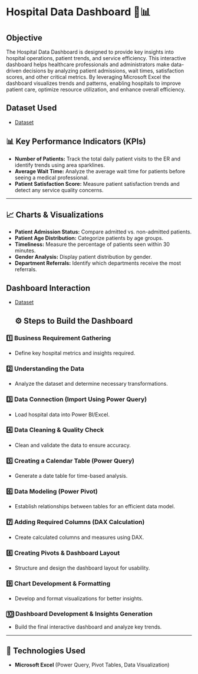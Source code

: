 # Hospital Data Dashboard 🏥📊
## Objective
The Hospital Data Dashboard is designed to provide key insights into hospital operations, patient trends, and service efficiency. This interactive dashboard helps healthcare professionals and administrators make data-driven decisions by analyzing patient admissions, wait times, satisfaction scores, and other critical metrics.
By leveraging Microsoft Excel the dashboard visualizes trends and patterns, enabling hospitals to improve patient care, optimize resource utilization, and enhance overall efficiency.

## Dataset Used
- <a href="https://github.com/Shashank2650/Data-Analysis-Dashboard/blob/main/Hospital%20Emergency%20Room%20Data.csv">Dataset</a>

## 📊 Key Performance Indicators (KPIs)
- **Number of Patients:** Track the total daily patient visits to the ER and identify trends using area sparklines.
- **Average Wait Time:** Analyze the average wait time for patients before seeing a medical professional.
- **Patient Satisfaction Score:** Measure patient satisfaction trends and detect any service quality concerns.

---

## 📈 Charts & Visualizations
- **Patient Admission Status:** Compare admitted vs. non-admitted patients.
- **Patient Age Distribution:** Categorize patients by age groups.
- **Timeliness:** Measure the percentage of patients seen within 30 minutes.
- **Gender Analysis:** Display patient distribution by gender.
- **Department Referrals:** Identify which departments receive the most referrals.

## Dashboard Interaction
- <a href="https://github.com/Shashank2650/Data-Analysis-Dashboard/blob/main/Hospital%20Emergency%20Room%20Data.csv">Dataset</a>

  ## ⚙️ Steps to Build the Dashboard

### **1️⃣ Business Requirement Gathering**
   - Define key hospital metrics and insights required.

### **2️⃣ Understanding the Data**
   - Analyze the dataset and determine necessary transformations.

### **3️⃣ Data Connection (Import Using Power Query)**
   - Load hospital data into Power BI/Excel.

### **4️⃣ Data Cleaning & Quality Check**
   - Clean and validate the data to ensure accuracy.

### **5️⃣ Creating a Calendar Table (Power Query)**
   - Generate a date table for time-based analysis.

### **6️⃣ Data Modeling (Power Pivot)**
   - Establish relationships between tables for an efficient data model.

### **7️⃣ Adding Required Columns (DAX Calculation)**
   - Create calculated columns and measures using DAX.

### **8️⃣ Creating Pivots & Dashboard Layout**
   - Structure and design the dashboard layout for usability.

### **9️⃣ Chart Development & Formatting**
   - Develop and format visualizations for better insights.

### **🔟 Dashboard Development & Insights Generation**
   - Build the final interactive dashboard and analyze key trends.

---

## 🚀 Technologies Used
- **Microsoft Excel** (Power Query, Pivot Tables, Data Visualization)

